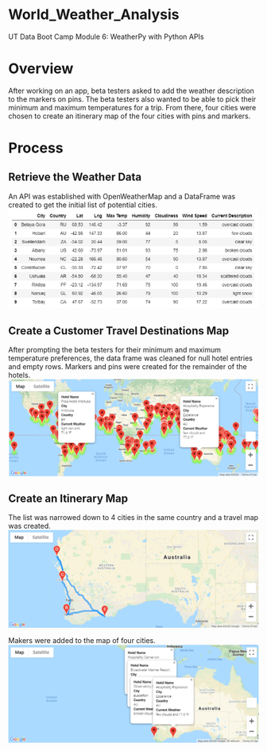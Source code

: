 # World_Weather_Analysis
UT Data Boot Camp Module 6: WeatherPy with Python APIs

# Overview
After working on an app, beta testers asked to add the weather description to the markers on pins.  The beta testers also wanted to be able to pick their minimum and maximum temperatures for a trip.  From there, four cities were chosen to create an itinerary map of the four cities with pins and markers.

# Process
## Retrieve the Weather Data
An API was established with OpenWeatherMap and a DataFrame was created to get the initial list of potential cities. 
![Pic 1](https://github.com/Baylex/World_Weather_Analysis/blob/main/Weather_Database/Resources/City_DF.PNG)

## Create a Customer Travel Destinations Map
After prompting the beta testers for their minimum and maximum temperature preferences, the data frame was cleaned for null hotel entries and empty rows.  Markers and pins were created for the remainder of the hotels. 
![Pic 2](https://github.com/Baylex/World_Weather_Analysis/blob/main/Vacation_Search/WeatherPy_vacation_map.PNG)

## Create an Itinerary Map
The list was narrowed down to 4 cities in the same country and a travel map was created. 
![Pic 3](https://github.com/Baylex/World_Weather_Analysis/blob/main/Vacation_Itinerary/WeatherPy_travel_map.PNG)

Makers were added to the map of four cities. 
![Pic 4](https://github.com/Baylex/World_Weather_Analysis/blob/main/Vacation_Itinerary/WeatherPy_travel_map_markers.PNG)
